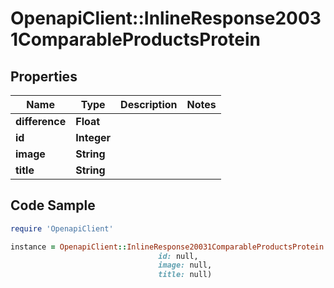 # OpenapiClient::InlineResponse20031ComparableProductsProtein

## Properties

Name | Type | Description | Notes
------------ | ------------- | ------------- | -------------
**difference** | **Float** |  | 
**id** | **Integer** |  | 
**image** | **String** |  | 
**title** | **String** |  | 

## Code Sample

```ruby
require 'OpenapiClient'

instance = OpenapiClient::InlineResponse20031ComparableProductsProtein.new(difference: null,
                                 id: null,
                                 image: null,
                                 title: null)
```


